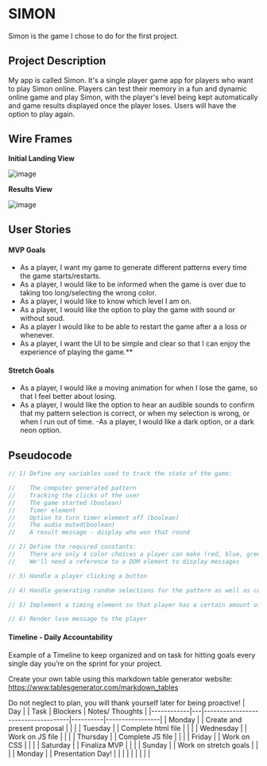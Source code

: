 # SIMON
Simon is the game I chose to do for the first project.

## Project Description 

My app is called Simon. It's a single player game app for players who want to play Simon online. Players can test their memory in a fun and dynamic online game and play Simon, with the player's level being kept automatically and game results displayed once the player loses. Users will have the option to play again.  

## Wire Frames

**Initial Landing View**

![image](/users/jasonfriedlander/downloads/simon/3.png)

**Results View**

![image](/users/jasonfriedlander/downloads/simon(1)/resultsview.jpg)

## User Stories

#### MVP Goals

- As a player, I want my game to generate different patterns every time the game starts/restarts.
- As a player, I would like to be informed when the game is over due to taking too long/selecting the wrong color.
- As a player, I would like to know which level I am on.
- As a player, I would like the option to play the game with sound or without soud.
- As a player I would like to be able to restart the game after a a loss or whenever.
- As a player, I want the UI to be simple and clear so that I can enjoy the experience of playing the game.\*\*

#### Stretch Goals

- As a player, I would like a moving animation for when I lose the game, so that I feel better about losing.
- As a player, I would like the option to hear an audible sounds to confirm that my pattern selection is correct, or when my selection is wrong, or when I run out of time. 
-As a player, I would like a dark option, or a dark neon option.

## Pseudocode
```js
// 1) Define any variables used to track the state of the game:

//    The computer generated pattern
//    Tracking the clicks of the user
//    The game started (boolean)
//    Timer element
//    Option to turn timer element off (boolean)
//    The audio muted(boolean)
//    A result message - display who won that round

// 2) Define the required constants:
//    There are only 4 color choices a player can make (red, blue, green, and yellow)
//    We'll need a reference to a DOM element to display messages

// 3) Handle a player clicking a button

// 4) Handle generating random selections for the pattern as well as continuing until the player makes a mistake.

// 5) Implement a timing element so that player has a certain amount of time to react to the pattern before losing.

// 6) Render lose message to the player 

```

#### Timeline - Daily Accountability
Example of a Timeline to keep organized and on task for hitting goals every single day you’re on the sprint for your project.

Create your own table using this markdown table generator website:
https://www.tablesgenerator.com/markdown_tables

Do not neglect to plan, you will thank yourself later for being proactive!
| Day        |   | Task                               | Blockers | Notes/ Thoughts |
|------------|---|------------------------------------|----------|-----------------|
| Monday     |   | Create and present proposal        |          |                 |
| Tuesday    |   | Complete html file                 |          |                 |
| Wednesday  |   | Work on JS file                    |          |                 |
| Thursday   |   | Complete JS file                   |          |                 |
| Friday     |   | Work on CSS                        |          |                 |
| Saturday   |   | Finaliza MVP                       |          |                 |
| Sunday     |   | Work on stretch goals              |          |                 |
| Monday     |   | Presentation Day!                  |          |                 |
|            |   |                                    |          |                 |

